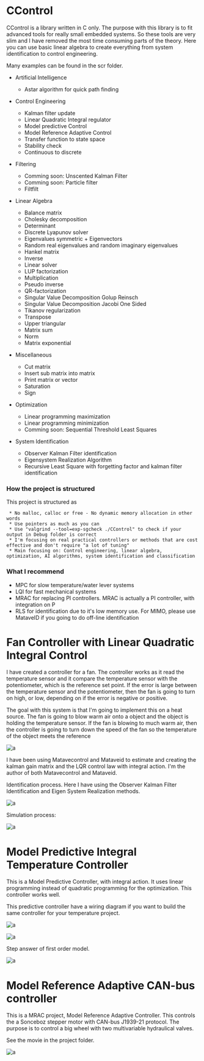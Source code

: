 # CControl

CControl is a library written in C only. 
The purpose with this library is to fit advanced tools for really small embedded systems. So these tools are very slim and
I have removed the most time consuming parts of the theory. Here you can use basic linear algebra to create everything from
system identification to control engineering. 

Many examples can be found in the scr folder.

- Artificial Intelligence
  - Astar algorithm for quick path finding
  
- Control Engineering
  - Kalman filter update
  - Linear Quadratic Integral regulator
  - Model predictive Control
  - Model Reference Adaptive Control
  - Transfer function to state space
  - Stability check
  - Continuous to discrete

- Filtering
  - Comming soon: Unscented Kalman Filter
  - Comming soon: Particle filter
  - Filtfilt 
  
- Linear Algebra
  - Balance matrix
  - Cholesky decomposition
  - Determinant
  - Discrete Lyapunov solver
  - Eigenvalues symmetric + Eigenvectors
  - Random real eigenvalues and random imaginary eigenvalues
  - Hankel matrix
  - Inverse
  - Linear solver
  - LUP factorization
  - Multiplication
  - Pseudo inverse
  - QR-factorization
  - Singular Value Decomposition Golup Reinsch
  - Singular Value Decomposition Jacobi One Sided
  - Tikanov regularization
  - Transpose
  - Upper triangular
  - Matrix sum
  - Norm
  - Matrix exponential

- Miscellaneous
  - Cut matrix
  - Insert sub matrix into matrix
  - Print matrix or vector
  - Saturation
  - Sign
  
- Optimization
  - Linear programming maximization
  - Linear programming minimization
  - Comming soon: Sequential Threshold Least Squares

- System Identification
  - Observer Kalman Filter identification
  - Eigensystem Realization Algorithm
  - Recursive Least Square with forgetting factor and kalman filter identification

### How the project is structured

This project is structured as
```
 * No malloc, calloc or free - No dynamic memory allocation in other words
 * Use pointers as much as you can
 * Use "valgrind --tool=exp-sgcheck ./CControl" to check if your output in Debug folder is correct
 * I'm focusing on real practical controllers or methods that are cost effective and don't require "a lot of tuning"
 * Main focusing on: Control engineering, linear algebra, optimization, AI algorithms, system identification and classification
```

### What I recommend

- MPC for slow temperature/water lever systems
- LQI for fast mechanical systems
- MRAC for replacing PI controllers. MRAC is actually a PI controller, with integration on P
- RLS for identification due to it's low memory use. For MIMO, please use MataveID if you going to do off-line identification


# Fan Controller with Linear Quadratic Integral Control

I have created a controller for a fan. The controller works as it read the temperature sensor and it compare the temperature sensor with the potentiometer, which is the reference set point. If the error is large between the temperature sensor and the potentiometer, then the fan is going to turn on high, or low, depending on if the error is negative or positive. 

The goal with this system is that I'm going to implement this on a heat source. The fan is going to blow warm air onto a object and the object is holding the temperature sensor. If the fan is blowing to much warm air, then the controller is going to turn down the speed of the fan so the temperature of the object meets the reference

![a](https://raw.githubusercontent.com/DanielMartensson/CControl/master/Projects/Fan%20Controller/System.jpg)

I have been using Matavecontrol and Mataveid to estimate and creating the kalman gain matrix and the LQR control law with integral action. I'm the author of both Matavecontrol and Mataveid.

Identification process. Here I have using the Observer Kalman Filter Identification and Eigen System Realization methods.

![a](https://raw.githubusercontent.com/DanielMartensson/CControl/master/Projects/Fan%20Controller/Identification%20and%20simulation/Identification.png)

Simulation process:

![a](https://raw.githubusercontent.com/DanielMartensson/CControl/master/Projects/Fan%20Controller/Identification%20and%20simulation/Simulation.png)


# Model Predictive Integral Temperature Controller

This is a Model Predictive Controller, with integral action. It uses linear programming instead of quadratic programming for the optimization. This controller works well.

This predictive controller have a wiring diagram if you want to build the same controller for your temperature project.

![a](https://raw.githubusercontent.com/DanielMartensson/CControl/master/Projects/Temperature%20Controller/IMPC.jpg)

![a](https://raw.githubusercontent.com/DanielMartensson/CControl/master/Projects/Temperature%20Controller/IMPC2.jpg)

Step answer of first order model.

![a](https://raw.githubusercontent.com/DanielMartensson/CControl/master/Projects/Temperature%20Controller/Step%20answer%20-%20First%20order.png)

# Model Reference Adaptive CAN-bus controller

This is a MRAC project, Model Reference Adaptive Controller. This controls the a Sonceboz stepper motor with CAN-bus J1939-21 protocol. The purpose is to control a big wheel with two multivariable hydraulical valves.

See the movie in the project folder. 

![a](https://raw.githubusercontent.com/DanielMartensson/CControl/master/Projects/Stepper%20Motor%20Controller/Picture%20CAN-bus.jpg)

